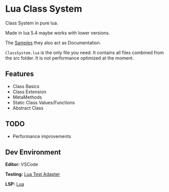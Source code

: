 # Lua Class System

Class System in pure lua.

Made in lua 5.4 maybe works with lower versions.

The [Samples](https://github.com/derFreemaker/ClassSystem/tree/master/samples) they also act as Documentation.

`ClassSystem.lua` is the only file you need. It contains all files combined from the src folder.
It is not performance optimized at the moment.

## Features

-   Class Basics
-   Class Extension
-   MetaMethods
-   Static Class Values/Functions
-   Abstract Class

## TODO

-   Performance improvements

## Dev Environment

**Editor:** VSCode

**Testing:** [Lua Test Adapter](https://github.com/Lej/vscode-lua-test-adapter)

**LSP:** [Lua](https://github.com/LuaLS/lua-language-server)
